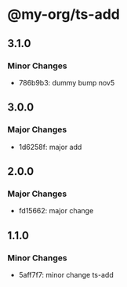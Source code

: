 # @my-org/ts-add

## 3.1.0

### Minor Changes

- 786b9b3: dummy bump nov5

## 3.0.0

### Major Changes

- 1d6258f: major add

## 2.0.0

### Major Changes

- fd15662: major change

## 1.1.0

### Minor Changes

- 5aff7f7: minor change ts-add
